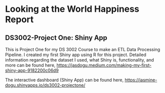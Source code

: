 # Looking at the World Happiness Report
## DS3002-Project One: Shiny App 

This is Project One for my DS 3002 Course to make an ETL Data Processing Pipeline. I created my first Shiny app using R for this project. Detailed information regarding the dataset I used, what Shiny is, functionality, and more can be found here, https://jasdogu.medium.com/making-my-first-shiny-app-9182200c06d9


The interactive dashboard (Shiny App) can be found here, https://jasmine-dogu.shinyapps.io/ds3002-projectone/

